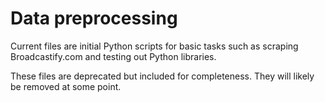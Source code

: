 # Data preprocessing

Current files are initial Python scripts for basic tasks such as scraping Broadcastify.com and testing out Python libraries. 

These files are deprecated but included for completeness. They will likely be removed at some point.
